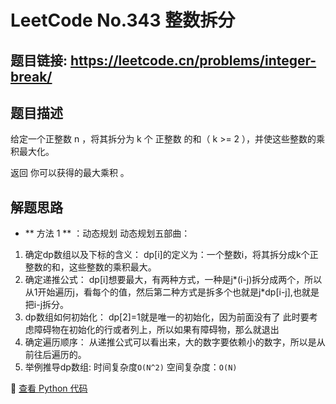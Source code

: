 # LeetCode No.343 整数拆分

## 题目链接: https://leetcode.cn/problems/integer-break/


## 题目描述
给定一个正整数 n ，将其拆分为 k 个 正整数 的和（ k >= 2 ），并使这些整数的乘积最大化。

返回 你可以获得的最大乘积 。
## 解题思路
- ** 方法 1 ** ：动态规划
动态规划五部曲：
1. 确定dp数组以及下标的含义：
dp[i]的定义为：一个整数i，将其拆分成k个正整数的和，这些整数的乘积最大。
2. 确定递推公式：
dp[i]想要最大，有两种方式，一种是j*(i-j)拆分成两个，所以从1开始遍历j，看每个的值，然后第二种方式是拆多个也就是j*dp[i-j],也就是把i-j拆分。
3. dp数组如何初始化：
dp[2]=1就是唯一的初始化，因为前面没有了
此时要考虑障碍物在初始化的行或者列上，所以如果有障碍物，那么就退出
4. 确定遍历顺序：
从递推公式可以看出来，大的数字要依赖小的数字，所以是从前往后遍历的。
5. 举例推导dp数组:
时间复杂度`O(N^2)` 
空间复杂度：`O(N)`





📌 [查看 Python 代码](../solutions/python/No_343_整数拆分.py)